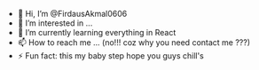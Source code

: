 - 👋 Hi, I’m @FirdausAkmal0606
- 👀 I’m interested in ...
- 🌱 I’m currently learning everything in React 
- 📫 How to reach me ... (no!!! coz why you need contact me ???)
- ⚡ Fun fact: this my baby step hope you guys chill's

<!---
FirdausAkmal0606/FirdausAkmal0606 is a ✨ special ✨ repository because its `README.md` (this file) appears on your GitHub profile.
You can click the Preview link to take a look at your changes.
--->
